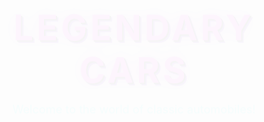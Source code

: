 <!DOCTYPE html>
<html lang="en">
<head>
  <meta charset="UTF-8">
  <meta name="viewport" content="width=device-width, initial-scale=1.0">
  <title>Legendary Cars</title>
  <link href="https://fonts.googleapis.com/css2?family=Orbitron:wght@600&family=Staatliches&family=Open+Sans&display=swap" rel="stylesheet">
  <style>
    html {
      scroll-behavior: smooth;
    }

    body {
      margin: 0;
      font-family: 'Orbitron', sans-serif;
      background: linear-gradient(#110022, #220033);
      background-image: url('https://thumbs.dreamstime.com/b/d-render-abstract-background-glowing-lines-neon-lights-laser-show-stage-design-virtual-reality-environment-zigzag-rays-ultraviolet-141906293.jpg');
      background-size: cover;
      background-attachment: fixed;
      color: #fff;
      text-align: center;
    }

    .fade-in {
      opacity: 0;
      transform: translateY(20px);
      animation: fadeInUp 1s ease forwards;
    }

    .fade-in.delay-1 { animation-delay: 0.3s; }
    .fade-in.delay-2 { animation-delay: 0.6s; }
    .fade-in.delay-3 { animation-delay: 0.9s; }

    @keyframes fadeInUp {
      to {
        opacity: 1;
        transform: translateY(0);
      }
    }

    header {
      padding: 2em 1em 1em;
    }

    h1 {
      font-family: 'Staatliches', cursive;
      font-size: 4em;
      color: #ff00ff;
      text-shadow: 2px 2px 0 #000, 4px 4px 0 #6600cc, 0 0 25px #cc00ff;
      letter-spacing: 5px;
      text-transform: uppercase;
      margin-bottom: 0.3em;
    }

    p.subtitle {
      font-family: 'Open Sans', sans-serif;
      font-size: 1.3em;
      color: #00ffff;
      margin-top: 0;
    }

    nav {
      display: flex;
      justify-content: center;
      gap: 1em;
      flex-wrap: wrap;
      margin: 1.5em 0;
    }

    .nav-tab {
      padding: 0.7em 2em;
      background: #220044cc;
      border: 1px solid #ff00ff;
      border-radius: 30px;
      color: white;
      font-size: 1em;
      cursor: pointer;
      text-transform: uppercase;
      text-decoration: none;
      transition: 0.3s ease;
    }

    .nav-tab:hover {
      background: #ff00ff33;
      box-shadow: 0 0 10px #ff00ff;
    }

    h2 {
      font-size: 2.5em;
      color: #ff00ff;
      margin-top: 1em;
    }

    .car-images {
      display: flex;
      justify-content: center;
      flex-wrap: wrap;
      gap: 2em;
      padding: 2em 1em;
    }

    .car {
      background-color: #110022cc;
      border: 2px solid #00ffff;
      padding: 1em;
      border-radius: 10px;
      width: 200px;
      animation: fadeInUp 1s ease forwards;
    }

    .car img {
      width: 100%;
      border-radius: 10px;
    }

    .car figcaption {
      margin-top: 0.5em;
      font-size: 1em;
      color: #fff;
      font-family: 'Open Sans', sans-serif;
    }

    .history {
      background: #330066cc;
      padding: 2em;
      border-radius: 10px;
      max-width: 600px;
      margin: 2em auto;
      font-family: 'Open Sans', sans-serif;
      animation: fadeInUp 1s ease forwards;
    }

    .history h3 {
      color: #00ffff;
      font-size: 1.5em;
    }

    .timeline {
      list-style: none;
      padding: 0;
      margin-top: 1em;
      font-size: 1em;
    }

    .timeline li {
      margin: 0.5em 0;
    }

    .newsletter {
      background-color: #220044cc;
      padding: 2em;
      color: #ff00ff;
      font-size: 1.5em;
      margin-top: 3em;
      font-family: 'Open Sans', sans-serif;
      animation: fadeInUp 1s ease forwards;
    }

    .contact-form {
      background: #1a0033cc;
      margin: 2em auto;
      padding: 2em;
      max-width: 600px;
      border-radius: 10px;
      animation: fadeInUp 1s ease forwards;
    }

    .contact-form input, .contact-form textarea {
      width: 100%;
      padding: 0.5em;
      margin: 0.5em 0;
      border: none;
      border-radius: 5px;
    }

    .contact-form button {
      padding: 0.7em 2em;
      background: #ff00ff;
      color: white;
      border: none;
      border-radius: 5px;
      cursor: pointer;
    }

    .light-theme {
      background: #f0f0f0;
      color: #000;
    }

    .light-theme .nav-tab {
      background: #fff;
      color: #000;
      border-color: #6600cc;
    }

    .light-theme .nav-tab:hover {
      background: #e0e0e0;
      box-shadow: 0 0 10px #6600cc;
    }

    .light-theme .car {
      background-color: #fff;
      border-color: #6600cc;
      color: #000;
    }

    .light-theme .car figcaption {
      color: #333;
    }

    .light-theme .history {
      background-color: #fff;
      color: #000;
    }

    .light-theme .newsletter {
      background-color: #ddd;
      color: #000;
    }

    .light-theme .contact-form {
      background-color: #fff;
      color: #000;
    }

    .light-theme footer {
      background-color: #ccc !important;
      color: #000 !important;
    }

    .light-theme footer a {
      color: #000;
    }

    footer a {
      color: #ccc;
      text-decoration: underline;
    }

    @media (max-width: 768px) {
      .car-images {
        flex-direction: column;
        align-items: center;
      }

      .car {
        width: 90%;
      }

      .contact-form, .history {
        width: 90%;
        padding: 1em;
      }

      nav {
        flex-direction: column;
        gap: 0.5em;
      }

      h1 {
        font-size: 2.5em;
      }

      h2 {
        font-size: 1.8em;
      }

      .newsletter {
        font-size: 1.2em;
      }
    }
  </style>
  <script>
    const translations = {
      en: {
        title: "Legendary Cars",
        subtitle: "Welcome to the world of classic automobiles!",
        gallery: "Gallery",
        contact: "Contact",
        newsletter: "SUBSCRIBE TO OUR NEWSLETTER",
      },
      ro: {
        title: "Mașini Legendare",
        subtitle: "Bun venit în lumea automobilelor clasice!",
        gallery: "Galerie",
        contact: "Contact",
        newsletter: "ABONEAZĂ-TE LA NEWSLETTER",
      }
    };

    let currentLang = 'en';

    function toggleLanguage() {
      currentLang = currentLang === 'en' ? 'ro' : 'en';
      const t = translations[currentLang];
      document.getElementById('title').textContent = t.title;
      document.getElementById('subtitle').textContent = t.subtitle;
      document.getElementById('nav-gallery').textContent = t.gallery;
      document.getElementById('nav-contact').textContent = t.contact;
      document.getElementById('newsletter').textContent = t.newsletter;
    }

    function validateForm(e) {
      const name = document.getElementById("name").value.trim();
      const email = document.getElementById("email").value.trim();
      const message = document.getElementById("message").value.trim();
      if (!name || !email || !message) {
        alert("Please fill in all fields.");
        e.preventDefault();
      } else if (!/^[^@\s]+@[^@\s]+\.[^@\s]+$/.test(email)) {
        alert("Please enter a valid email address.");
        e.preventDefault();
      }
    }

    function submitForm(e) {
      e.preventDefault();
      const name = document.getElementById("name").value.trim();
      const email = document.getElementById("email").value.trim();
      const message = document.getElementById("message").value.trim();
      const status = document.getElementById("form-status");

      if (!name || !email || !message) {
        alert("Please fill in all fields.");
        return;
      }

      if (!/^[^@\s]+@[^@\s]+\.[^@\s]+$/.test(email)) {
        alert("Please enter a valid email address.");
        return;
      }

      status.style.display = "block";
      status.textContent = "Thanks for your message!";
      e.target.reset();
    }
  </script>
</head>
<body>
  <header class="fade-in">
    <h1 id="title">Legendary Cars</h1>
    <p id="subtitle" class="subtitle">Welcome to the world of classic automobiles!</p>
  </header>

  <nav class="fade-in delay-1">
    <a class="nav-tab" id="nav-gallery" href="#gallery">Gallery</a>
    <a class="nav-tab" id="nav-contact" href="#contact">Contact</a>
    <a class="nav-tab" href="#" onclick="toggleLanguage()">EN / RO</a>
    <button onclick="document.body.classList.toggle('light-theme')" class="nav-tab">Toggle Theme</button>
  </nav>

  <section id="gallery" class="fade-in delay-2">
    <h2>Image Gallery</h2>
    <div class="car-images">
      <figure class="car">
        <img src="https://thumbs.dreamstime.com/b/rusty-old-classic-cars-22537899.jpg" alt="Rusty Classic Cars">
        <figcaption>Rusty Classic Cars</figcaption>
      </figure>
      <figure class="car">
        <img src="https://thumbs.dreamstime.com/b/colorful-havana-cars-panorama-11097762.jpg" alt="Colorful Havana Cars">
        <figcaption>Havana Panorama</figcaption>
      </figure>
      <figure class="car">
        <img src="https://thumbs.dreamstime.com/b/full-size-pickup-truck-ford-f-ford-bonus-built-berlin-oldtimer-day-54657618.jpg" alt="Ford Bonus Built Pickup">
        <figcaption>Ford Bonus Built</figcaption>
      </figure>
    </div>
  </section>

  <section class="history fade-in delay-2">
    <h3>AUTO HISTORY — LEGENDARY MODELS</h3>
    <p>A symbol of 1950s American luxury and a design that inspired generations.</p>
    <ul class="timeline">
      <li><strong>1955</strong> – Chevrolet Bel Air</li>
      <li><strong>1967</strong> – Ford Mustang</li>
      <li><strong>1982</strong> – Ferrari GTO</li>
      <li><strong>1990</strong> – Best Sports Car: Mazda MX-5</li>
    </ul>
  </section>

  <section id="contact" class="contact-form fade-in delay-3">
    <h2>Contact Us</h2>
    <form onsubmit="submitForm(event)">
      <input type="text" id="name" placeholder="Your Name" required>
      <input type="email" id="email" placeholder="Your Email" required>
      <textarea rows="4" id="message" placeholder="Your Message" required></textarea>
      <button type="submit">Send Message</button>
      <p id="form-status" style="color: lightgreen; margin-top: 1em; display: none;">Thanks for your message!</p>
    </form>
  </section>

  <section class="newsletter fade-in delay-3">
    <p id="newsletter">SUBSCRIBE TO OUR NEWSLETTER</p>
  </section>

  <footer class="fade-in delay-3" style="background-color:#110022; padding: 1em; color: #888; font-size: 0.9em;">
    &copy; 2025 Legendary Cars. All rights reserved. |
    <a href="#">Terms & Conditions</a> | <a href="#">Privacy Policy</a>
  </footer>
</body>
</html>

